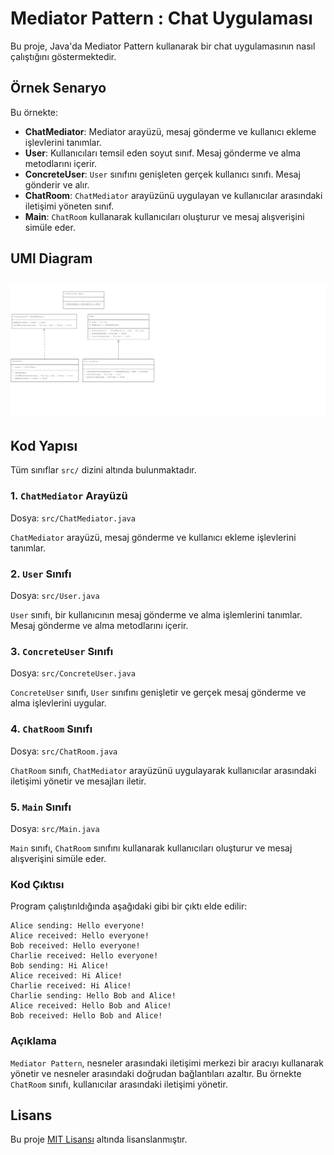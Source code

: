 # Mediator Pattern : Chat Uygulaması

Bu proje, Java'da Mediator Pattern kullanarak bir chat uygulamasının nasıl çalıştığını göstermektedir.

## Örnek Senaryo

Bu örnekte:
- **ChatMediator**: Mediator arayüzü, mesaj gönderme ve kullanıcı ekleme işlevlerini tanımlar.
- **User**: Kullanıcıları temsil eden soyut sınıf. Mesaj gönderme ve alma metodlarını içerir.
- **ConcreteUser**: `User` sınıfını genişleten gerçek kullanıcı sınıfı. Mesaj gönderir ve alır.
- **ChatRoom**: `ChatMediator` arayüzünü uygulayan ve kullanıcılar arasındaki iletişimi yöneten sınıf.
- **Main**: `ChatRoom` kullanarak kullanıcıları oluşturur ve mesaj alışverişini simüle eder.

## UMl Diagram
![MediatorPattern](MediatorPattern.png)
---
## Kod Yapısı

Tüm sınıflar `src/` dizini altında bulunmaktadır.

### 1. `ChatMediator` Arayüzü

Dosya: `src/ChatMediator.java`

`ChatMediator` arayüzü, mesaj gönderme ve kullanıcı ekleme işlevlerini tanımlar.

### 2. `User` Sınıfı

Dosya: `src/User.java`

`User` sınıfı, bir kullanıcının mesaj gönderme ve alma işlemlerini tanımlar. Mesaj gönderme ve alma metodlarını içerir.

### 3. `ConcreteUser` Sınıfı

Dosya: `src/ConcreteUser.java`

`ConcreteUser` sınıfı, `User` sınıfını genişletir ve gerçek mesaj gönderme ve alma işlevlerini uygular.

### 4. `ChatRoom` Sınıfı

Dosya: `src/ChatRoom.java`

`ChatRoom` sınıfı, `ChatMediator` arayüzünü uygulayarak kullanıcılar arasındaki iletişimi yönetir ve mesajları iletir.

### 5. `Main` Sınıfı

Dosya: `src/Main.java`

`Main` sınıfı, `ChatRoom` sınıfını kullanarak kullanıcıları oluşturur ve mesaj alışverişini simüle eder.

### Kod Çıktısı

Program çalıştırıldığında aşağıdaki gibi bir çıktı elde edilir:

```plaintext
Alice sending: Hello everyone!
Alice received: Hello everyone!
Bob received: Hello everyone!
Charlie received: Hello everyone!
Bob sending: Hi Alice!
Alice received: Hi Alice!
Charlie received: Hi Alice!
Charlie sending: Hello Bob and Alice!
Alice received: Hello Bob and Alice!
Bob received: Hello Bob and Alice!
```

### Açıklama

`Mediator Pattern`, nesneler arasındaki iletişimi merkezi bir aracıyı kullanarak yönetir ve nesneler arasındaki doğrudan bağlantıları azaltır. Bu örnekte `ChatRoom` sınıfı, kullanıcılar arasındaki iletişimi yönetir.

## Lisans

Bu proje [MIT Lisansı](LICENSE) altında lisanslanmıştır.

